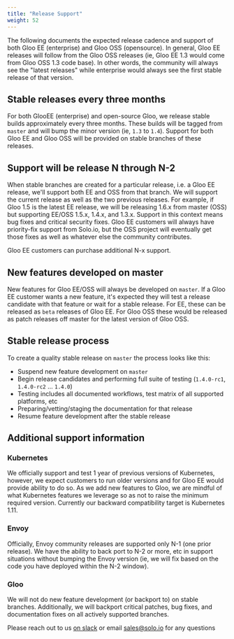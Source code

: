 ```yaml
---
title: "Release Support"
weight: 52
---
```



The following documents the expected release cadence and support of both Gloo EE (enterprise) and Gloo OSS (opensource). In general, Gloo EE releases will follow from the Gloo OSS releases (ie, Gloo EE 1.3 would come from Gloo OSS 1.3 code base). In other words, the community will always see the "latest releases" while enterprise would always see the first stable release of that version. 


## Stable releases every three months

For both GlooEE (enterprise) and open-source Gloo, we release stable builds approximately every three months. These builds will be tagged from `master` and will bump the minor version (ie, `1.3` to `1.4`). Support for both Gloo EE and Gloo OSS will be provided on stable branches of these releases. 

## Support will be release N through N-2

When stable branches are created for a particular release, i.e. a Gloo EE release, we'll support both EE and OSS from that branch. We will support the current release as well as the two previous releases. For example, if Gloo 1.5 is the latest EE release, we will be releasing 1.6.x from master (OSS) but supporting EE/OSS 1.5.x, 1.4.x, and 1.3.x. Support in this context means bug fixes and critical security fixes. Gloo EE customers will always have priority-fix support from Solo.io, but the OSS project will eventually get those fixes as well as whatever else the community contributes.

Gloo EE customers can purchase additional N-x support.

## New features developed on master

New features for Gloo EE/OSS will always be developed on `master`. If a Gloo EE customer wants a new feature, it's expected they will test a release candidate with that feature or wait for a stable release. For EE, these can be released as `beta` releases of Gloo EE. For Gloo OSS these would be released as patch releases off master for the latest version of Gloo OSS.

## Stable release process

To create a quality stable release on `master` the process looks like this:

* Suspend new feature development on `master`
* Begin release candidates and performing full suite of testing (`1.4.0-rc1`, `1.4.0-rc2` ... `1.4.0`)
* Testing includes all documented workflows, test matrix of all supported platforms, etc
* Preparing/vetting/staging the documentation for that release
* Resume feature development after the stable release



## Additional support information

### Kubernetes 
We officially support and test 1 year of previous versions of Kubernetes, however, we expect customers to run older versions and for Gloo EE would provide ability to do so. As we add new features to Gloo, we are mindful of what Kubernetes features we leverage so as not to raise the minimum required version. Currently our backward compatibility target is Kubernetes 1.11.

### Envoy
Officially, Envoy community releases are supported only N-1 (one prior release). We have the ability to back port to N-2 or more, etc in support situations without bumping the Envoy version (ie, we will fix based on the code you have deployed within the N-2 window). 

### Gloo
We will not do new feature development (or backport to) on stable branches. Additionally, we will backport critical patches, bug fixes, and documentation fixes on all actively supported branches.


Please reach out to us [on slack](https://slack.solo.io) or email [sales@solo.io](mailto:sales@solo.io) for any questions 
